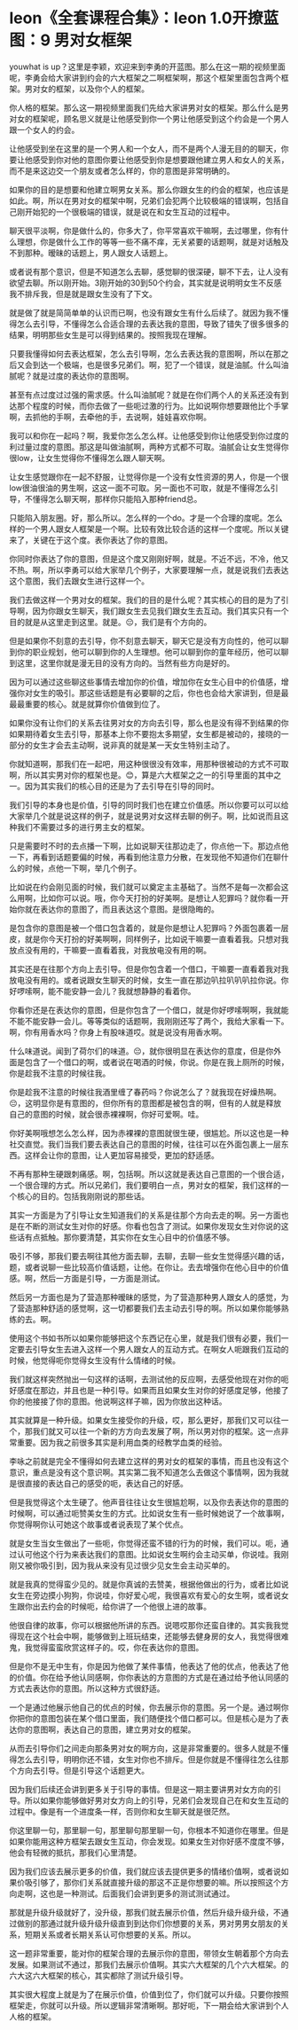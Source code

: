 # leon《全套课程合集》：leon 1.0开撩蓝图：9 男对女框架

youwhat is up？这里是李颖，欢迎来到李勇的开蓝图。那么在这一期的视频里面呢，李勇会给大家讲到约会的六大框架之二啊框架啊，那这个框架里面包含两个框架。男对女的框架，以及你个人的框架。

你人格的框架。那么这一期视频里面我们先给大家讲男对女的框架。那么什么是男对女的框架呢，顾名思义就是让他感受到你一个男让他感受到这个约会是一个男人跟一个女人的约会。

让他感受到坐在这里的是一个男人和一个女人，而不是两个人漫无目的的聊天，你要让他感受到你对他的意图你要让他感受到你是想要跟他建立男人和女人的关系，而不是来这边交一个朋友或者怎么样的，你的意图是非常明确的。

如果你的目的是想要和他建立啊男女关系。那么你跟女生的约会的框架，也应该是如此。啊，所以在男对女的框架中啊，兄弟们会犯两个比较极端的错误啊，包括自己刚开始犯的一个很极端的错误，就是说在和女生互动的过程中。

聊天很平淡啊，你是做什么的，你多大了，你平常喜欢干嘛啊，去过哪里，你有什么理想，你是做什么工作的等等一些不痛不痒，无关紧要的话题啊，就是对话触及不到那种。暧昧的话题上，男人跟女人话题上。

或者说有那个意识，但是不知道怎么去聊，感觉聊的很深硬，聊不下去，让人没有欲望去聊。所以刚开始。3刚开始的30到50个约会，其实就是说明明女生不反感我不排斥我，但是就是跟女生没有了下文。

就是做了就是简简单单的认识而已啊，也没有跟女生有什么后续了。就因为我不懂得怎么去引导，不懂得怎么合适合理的去表达我的意图，导致了错失了很多很多的结果，明明那些女生是可以得到结果的。按照我现在理解。

只要我懂得如何去表达框架，怎么去引导啊，怎么去表达我的意图啊，所以在那之后又会到达一个极端，也是很多兄弟们。啊，犯了一个错误，就是油腻。什么叫油腻呢？就是过度的表达你的意图啊。

甚至有点过度过过强的需求感。什么叫油腻呢？就是在你们两个人的关系还没有到达那个程度的时候，而你去做了一些呃过激的行为。比如说啊你想要跟他比个手掌啊，去抓他的手啊，去牵他的手，去说啊，娃娃喜欢你啊。

我可以和你在一起吗？啊，我爱你怎么怎么样。让他感受到你让他感受到你过度的利过量过度的意图。那这是叫做油腻啊，两种方式都不可取。油腻会让女生觉得你很low，让女生觉得你不懂得怎么跟人聊天啊。

让女生感觉跟你在一起不舒服，让觉得你是一个没有女性资源的男人，你是一个很low很油很油的男生啊，这这一面不可取。另一面也不可取，就是不懂得怎么引导，不懂得怎么聊天啊，那样你只能陷入那种friend总。

只能陷入朋友圈。好，那么所以。怎么样的一个do。才是一个合理的度呢。怎么样的一个男人跟女人框架是一个啊。比较有效比较合适的这样一个度呢。所以关键来了，关键在于这个度。表你表达了你的意图。

你同时你表达了你的意图，但是这个度又刚刚好啊，就是。不近不远，不冷，他又不热。啊，所以李勇可以给大家举几个例子，大家要理解一点，就是说我们去表达这个意图，我们去跟女生进行这样一个。

我们去做这样一个男对女的框架。我们的目的是什么呢？其实核心的目的是为了引导啊，因为你跟女生聊天，我们跟女生去见我们跟女生去互动。我们其实只有一个目的就是从这里走到这里。就是。😔，我们是有个方向的。

但是如果你不刻意的去引导，你不刻意去聊天，聊天它是没有方向性的，他可以聊到你的职业规划，他可以聊到你的人生理想。他可以聊到你的童年经历，他可以聊到这里，这里你就是漫无目的没有方向的。当然有些方向是好的。

因为可以通过这些聊这些事情去增加你的价值，增加你在女生心目中的价值感，增强你对女生的吸引。那这些话题是有必要聊的之后，你也也会给大家讲到，但是最最最重要的核心。就是就算你价值做到位了。

如果你没有让你们的关系去往男对女的方向去引导，那么也是没有得不到结果的你如果期待着女生去引导，那基本上你不要抱太多期望，女生都是被动的，接晓的一部分的女生才会去主动啊，说非真的就是某一天女生特别主动了。

你就知道啊，那我们在一起吧，用这种很很没有效率，用那种很被动的方式不可取啊，所以其实男对你的框架也是。😊，算是六大框架之之一的引导里面的其中之一。因为其实我们的核心目的还是为了去引导在引导的同时。

我们引导的本身也是价值，引导的同时我们也在建立价值感。所以你要可以可以给大家举几个就是说这样的例子，就是说男对女这样去聊的例子。啊，比如说而且这种我们不需要过多的进行男主女的框架。

只是需要时不时的去点播一下啊，比如说聊天往那边走了，你点他一下。那边点他一下，再看到话题要偏的时候，再看到他注意力分散，在发现他不知道你们在聊什么的时候，点他一下啊，举几个例子。

比如说在约会刚见面的时候，我们就可以奠定主主基础了。当然不是每一次都会这么用啊，比如你可以说。哦，你今天打扮的好美啊。是想让人犯罪吗？就你看一开始你就在表达你的意图了，而且表达这个意图。是很隐晦的。

是包含你的意图是被一个借口包含着的，就是你是想让人犯罪吗？外面包裹着一层皮，就是你今天打扮的好美啊啊，同样例子，比如说干嘛要一直看着我。只想对我放点没有用的，干嘛要一直看着我，对我放电没有用的啊。

其实还是在往那个方向上去引导。但是你包含着一个借口，干嘛要一直看着我对我放电没有用的。或者说跟女生聊天的时候，女生一直在那边叭拉叭叭叭拉你说。你好啰嗦啊，能不能安静一会儿？我就想静静的看着你。

你看你还是在表达你的意图，但是你包含了一个借口，就是你好啰嗦啊啊，我就能不能不能安静一会儿。等等类似的话题啊，我刚刚还写了两个，我给大家看一下。啊，你有用香水吗？你身上有股味道哎。就是说没有用香水啊。

什么味道说。闻到了荷尔们的味道。😔，就你很明显在表达你的意度，但是你外面是包含了一个借口的啊，或者说在喝酒的时候，你说。你是在我上厕所的时候，你是趁我不注意的时候往我。

你是趁我不注意的时候往我酒里缠了春药吗？你说怎么了？就我现在好燥热啊。😔，这明显你是有意图的，但你所有的意图都是被包含的啊，但有的人就是释放自己的意图的时候，就会很赤裸裸啊，你好可爱啊。哇。

你好美啊哦想怎么怎么样，因为赤裸裸的意图就很生硬，很尴尬。所以这也是一种社交直觉。我们当我们要去表达自己的意图的时候，往往可以在外面包裹上一层东西。这样会让你的意图，让人更加容易接受，更加的舒适感。

不再有那种生硬跟刺痛感。啊，包括啊。所以这就是表达自己意图的一个很合适，一个很合理的方式。所以兄弟们，我们要明白一点，男对女的框架，我们这样的一个核心的目的。包括我刚刚说的那些话。

其实一方面是为了引导让女生知道我们的关系是往那个方向去走的啊。另一方面也是在不断的测试女生对你的好感。你看也包含了测试。如果你发现女生对你说的这些话有点抵触。那你要清楚，其实你在女生心目中的价值感不够。

吸引不够，那我们要去啊往其他方面去聊，去聊，去聊一些女生觉得感兴趣的话，题，或者说聊一些比较高价值话题，让他。在你让。去去增强你在他心目中的价值感。啊，然后一方面是引导，一方面是测试。

然后另一方面也是为了营造那种暧昧的感觉，为了营造那种男人跟女人的感觉，为了营造那种舒适的感觉啊，这一切都要我们去主动去引导的啊。所以如果你能够熟练的去。啊。

使用这个书如书所以如果你能够把这个东西记在心里，就是我们很有必要，我们一定要去引导女生去进入这样一个男人跟女人的互动方式。在啊女人呃跟我们互动的时候，他觉得呃你觉得女生没有什么情绪的时候。

我们就这样突然抛出一句这样的话啊，去测试他的反应啊，去感受他现在对你的呃好感度在那边，并且也是一种引导。如果而且如果女生对你的好感度足够，他接了你的他接接了你的意图。他说啊这样子嘛，因为你放出这种话。

其实就算是一种升级。如果女生接受你的升级，哎，那么更好，那我们又可以往一个，那我们就又可以往一个新的方方向去发展了啊，所以男对你的框架。这一点非常重要。因为我之前很多其实是利用血类的经教学血类的经验。

李咏之前就是完全不懂得如何去建立这样的男对女的框架的事情，而且也没有这个意识，重点是没有这个意识啊。其实第二我不知道怎么去做这个事情啊，因为我就是很直接的表达自己的感受的呃，表达自己的好感。

但是我觉得这个太生硬了。他声音往往让女生很尴尬啊，以及你去表达你的意图的时候啊，可以通过呃赞美女生的方式。比如说女生有一些时候她说了一个故事啊，你觉得啊你认可她这个故事或者说表现了某个优点。

就是女生当女生做出了一些呃，你觉得还蛮不错的行为的时候，我们可以。呃，通过认可他这个行为来表达我们的意图。比如说女生啊约会主动买单，你说哇。我刚刚又被你吸引到，因为我从来没有见过很少见女生会主动买单的。

就是我真的觉得蛮少见的。就是你真诚的去赞美，根据他做出的行为，或者比如说女生在旁边摸小狗狗，你说哇，你好爱心呢，我很喜欢有爱心的女生啊，或者说女生跟你出去约会的时候呃，给你讲了一个他很上进的故事。

他很自律的故事，你可以根据他所讲的东西。说嗯哎那你还蛮自律的。其实我我觉得现在这个社会中啊，能够做到上班玩结束，还能够去健身房的女人，我觉得很难鬼，我觉得蛮蛮欣赏这样子的。哎，你在表达你的意图。

但是你不是无中生有，你是因为他做了某件事情，他表达了他的优点，他表达了他的价值。你在给予他认同感啊，你你表达的方意图的方式是在通过给予他认同感的方式去表达你的意图。所以这种方式很舒适。

一个是通过他展示他自己的优点的时候，你去展示你的意图。另一个是。通过啊你你把你的意图包装在某个借口里面，我们随便找个借口都可以。但是核心是为了表达你的意图啊，表达自己的意图，建立男对女的框架。

从而去引导你们之间走向那条男对女的啊方向，这是非常重要的。很多人就是不懂得怎么去引导，明明你还不错，女生对你也不排斥。但是你就是不懂得往怎么往那个方向去引导。但是引导这个话题更大。

因为我们后续还会讲到更多关于引导的事情。但是这一期主要讲男对女方向的引导。所以如果你能够做好男对女方向上的引导，兄弟们会发现自己在和女生互动的过程中。像是有一个进度条一样，否则你和女生聊天就是很茫然。

你这里聊一句，那里聊一句，那里聊句那里聊一句，你根本不知道你在哪里。但是如果你能用这种方框架去跟女生互动，你会发现。如果女生对你好感不度度不够，他会有轻微的抵抗，那我们心里清楚。

因为我们应该去展示更多的价值，我们就应该去提供更多的情绪价值啊，或者说如果价吸引够了，那你们关系就直接升级的那这不正是你想要的嘛。所以按照这个方向走啊，这也是一种测试。后面我们会讲到更多的测试测试通过。

那就是升级升级就好了，没升级，那我们就去展示价值，然后升级升级升级，不通过做别的那通过就升级升级升级直到到达你们你想要的关系，男对男男女朋友的关系，短期关系或者长期关系认可你想要的关系。所以。

这一题非常重要，能对你的框架合理的去展示你的意图，带领女生朝着那个方向去发展。如果测试不通过，那我们去展示价值啊。其实六大框架的几个六大框架。的六大这六大框架的核心，其实都除了测试升级引导。

其实很大程度上就是为了在展示价值，价值到位了，你们就可以升级。只要你按照框架走，你就可以升级。所以逻辑非常清晰啊。那好呃，下一期会给大家讲到个人人格的框架。

